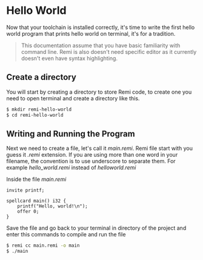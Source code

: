 # Hello World

Now that your toolchain is installed correctly, it's time to write the first hello world program that prints hello world on terminal, it's for a tradition.

> This documentation assume that you have basic familiarity with command line. Remi is also doesn't need specific editor as it currently doesn't even have syntax highlighting.

## Create a directory

You will start by creating a directory to store Remi code, to create one you need to open terminal and create a directory like this.

```sh
$ mkdir remi-hello-world
$ cd remi-hello-world
```

## Writing and Running the Program

Next we need to create a file, let's call it _main.remi_. Remi file start with you guess it _.remi_ extension. If you are using more than one word in your filename, the convention is to use underscore to separate them. For example _hello_world.remi_ instead of _helloworld.remi_

Inside the file _main.remi_

```remi
invite printf;

spellcard main() i32 {
    printf("Hello, world!\n");
    offer 0;
}
```

Save the file and go back to your terminal in directory of the project and enter this commands to compile and run the file

```sh
$ remi cc main.remi -o main
$ ./main
```
